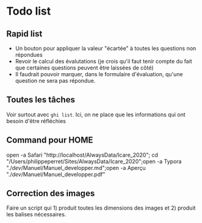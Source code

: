 # Todo list

## Rapid list

* Un bouton pour appliquer la valeur "écartée" à toutes les questions non répondues
* Revoir le calcul des évalutations (je crois qu'il faut tenir compte du fait que certaines questions peuvent être laissées de côté)
* Il faudrait pouvoir marquer, dans le formulaire d'évaluation, qu'une question ne sera pas répondue.


## Toutes les tâches

Voir surtout avec `ghi list`. Ici, on ne place que les informations qui ont besoin d'être réfléchies

## Command pour HOME

open -a Safari "http://localhost/AlwaysData/Icare_2020"; cd "/Users/philippeperret/Sites/AlwaysData/Icare_2020";open -a Typora "./_dev_/Manuel/Manuel_developper.md";open -a Aperçu "./_dev_/Manuel/Manuel_developper.pdf"

## Correction des images

Faire un script qui 1) produit toutes les dimensions des images et 2) produit les balises nécessaires.
